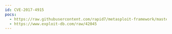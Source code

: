 ```yaml
---
id: CVE-2017-4915
pocs:
  - https://raw.githubusercontent.com/rapid7/metasploit-framework/master/modules/exploits/linux/local/vmware_alsa_config.rb
  - https://www.exploit-db.com/raw/42045
---
```

